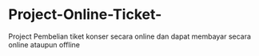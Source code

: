 # Project-Online-Ticket-
Project Pembelian tiket konser secara online dan dapat membayar secara online ataupun offline
